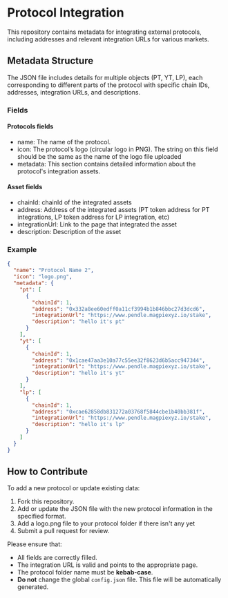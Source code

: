 # Protocol Integration

This repository contains metadata for integrating external protocols, including addresses and relevant integration URLs for various markets.

## Metadata Structure

The JSON file includes details for multiple objects (PT, YT, LP), each corresponding to different parts of the protocol with specific chain IDs, addresses, integration URLs, and descriptions.

### Fields

#### Protocols fields

 - name: The name of the protocol.
 - icon: The protocol’s logo (circular logo in PNG). The string on this field should be the same as the name of the logo file uploaded
 - metadata: This section contains detailed information about the protocol's integration assets.

#### Asset fields
 - chainId: chainId of the integrated assets
 - address: Address of the integrated assets (PT token address for PT integrations, LP token address for LP integration, etc)
 - integrationUrl: Link to the page that integrated the asset
 - description: Description of the asset

### Example

```json
{
  "name": "Protocol Name 2",
  "icon": "logo.png",
  "metadata": {
    "pt": [
      {
        "chainId": 1,
        "address": "0x332a8ee60edff0a11cf3994b1b846bbc27d3dcd6",
        "integrationUrl": "https://www.pendle.magpiexyz.io/stake",
        "description": "hello it's pt"
      }
    ],
    "yt": [
      {
        "chainId": 1,
        "address": "0x1cae47aa3e10a77c55ee32f8623d6b5acc947344",
        "integrationUrl": "https://www.pendle.magpiexyz.io/stake",
        "description": "hello it's yt"
      }
    ],
    "lp": [
      {
        "chainId": 1,
        "address": "0xcae62858db831272a03768f5844cbe1b40bb381f",
        "integrationUrl": "https://www.pendle.magpiexyz.io/stake",
        "description": "hello it's lp"
      }
    ]
  }
}
```

## How to Contribute

To add a new protocol or update existing data:

1. Fork this repository.
2. Add or update the JSON file with the new protocol information in the specified format.
3. Add a logo.png file to your protocol folder if there isn't any yet
4. Submit a pull request for review.

Please ensure that:

 - All fields are correctly filled.
 - The integration URL is valid and points to the appropriate page.
 - The protocol folder name must be **kebab-case**.
 - **Do not** change the global `config.json` file. This file will be automatically generated.